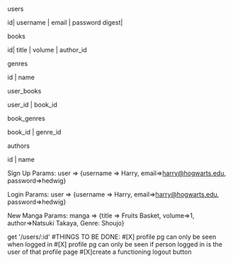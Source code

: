users

id| username | email | password digest|

books

id| title | volume | author_id 

genres

id | name

user_books

user_id | book_id

book_genres

book_id | genre_id

authors

id | name

Sign Up Params:
user => {username => Harry, email=>harry@hogwarts.edu, password=>hedwig}

Login Params:
user => {username => Harry, email=>harry@hogwarts.edu, password=>hedwig}

New Manga Params:
manga => {title => Fruits Basket, volume=>1, author=>Natsuki Takaya, Genre: Shoujo}

get '/users/:id'
  #THINGS TO BE DONE:
  #[X] profile pg can only be seen when logged in
  #[X] profile pg can only be seen if person logged in is the user of that profile page
  #[X]create a functioning logout button
